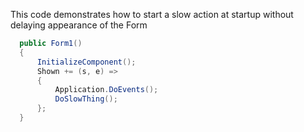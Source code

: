 This code demonstrates how to start a slow action at startup without delaying appearance of the Form

```cs
  public Form1()
  {
      InitializeComponent();
      Shown += (s, e) =>
      {
          Application.DoEvents();
          DoSlowThing();
      };
  }
```
